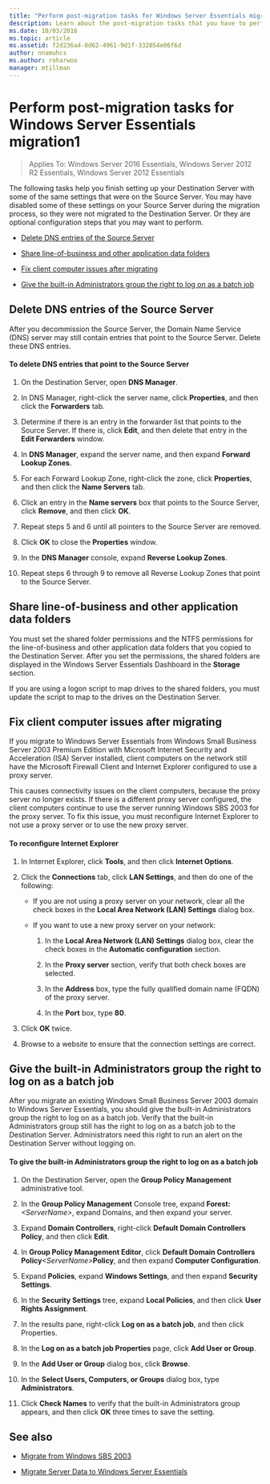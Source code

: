 ```yaml
---
title: "Perform post-migration tasks for Windows Server Essentials migration1"
description: Learn about the post-migration tasks that you have to perform after you've migrated Windows Server Essentials.
ms.date: 10/03/2016
ms.topic: article
ms.assetid: f2d236a4-0d62-4961-9d1f-332054e06f6d
author: nnamuhcs
ms.author: roharwoo
manager: mtillman
---
```


# Perform post-migration tasks for Windows Server Essentials migration1

>Applies To: Windows Server 2016 Essentials, Windows Server 2012 R2 Essentials, Windows Server 2012 Essentials

The following tasks help you finish setting up your Destination Server with some of the same settings that were on the Source Server. You may have disabled some of these settings on your Source Server during the migration process, so they were not migrated to the Destination Server. Or they are optional configuration steps that you may want to perform.


-   [Delete DNS entries of the Source Server](Perform-post-migration-tasks-for-Windows-Server-Essentials-migration.md#BKMK_DeleteDNSEntries)

-   [Share line-of-business and other application data folders](Perform-post-migration-tasks-for-Windows-Server-Essentials-migration.md#BKMK_ShareLineOfBusinessAndOtherApplications)

-   [Fix client computer issues after migrating](Perform-post-migration-tasks-for-Windows-Server-Essentials-migration.md#BKMK_FixClientComputerIssuesAfterMigrating)

-   [Give the built-in Administrators group the right to log on as a batch job](Perform-post-migration-tasks-for-Windows-Server-Essentials-migration.md#BKMK_AdminGroup)


##  <a name="BKMK_DeleteDNSEntries"></a> Delete DNS entries of the Source Server
 After you decommission the Source Server, the Domain Name Service (DNS) server may still contain entries that point to the Source Server. Delete these DNS entries.

#### To delete DNS entries that point to the Source Server

1.  On the Destination Server, open **DNS Manager**.

2.  In DNS Manager, right-click the server name, click **Properties**, and then click the **Forwarders** tab.

3.  Determine if there is an entry in the forwarder list that points to the Source Server. If there is, click **Edit**, and then delete that entry in the **Edit Forwarders** window.

4.  In **DNS Manager**, expand the server name, and then expand **Forward Lookup Zones**.

5.  For each Forward Lookup Zone, right-click the zone, click **Properties**, and then click the **Name Servers** tab.

6.  Click an entry in the **Name servers** box that points to the Source Server, click **Remove**, and then click **OK**.

7.  Repeat steps 5 and 6 until all pointers to the Source Server are removed.

8.  Click **OK** to close the **Properties** window.

9. In the **DNS Manager** console, expand **Reverse Lookup Zones**.

10. Repeat steps 6 through 9 to remove all Reverse Lookup Zones that point to the Source Server.

##  <a name="BKMK_ShareLineOfBusinessAndOtherApplications"></a> Share line-of-business and other application data folders
 You must set the shared folder permissions and the NTFS permissions for the line-of-business and other application data folders that you copied to the Destination Server. After you set the permissions, the shared folders are displayed in the  Windows Server Essentials Dashboard in the **Storage** section.

 If you are using a logon script to map drives to the shared folders, you must update the script to map to the drives on the Destination Server.

##  <a name="BKMK_FixClientComputerIssuesAfterMigrating"></a> Fix client computer issues after migrating
 If you migrate to  Windows Server Essentials from Windows Small Business Server 2003 Premium Edition with Microsoft Internet Security and Acceleration (ISA) Server installed, client computers on the network still have the Microsoft Firewall Client and Internet Explorer configured to use a proxy server.

 This causes connectivity issues on the client computers, because the proxy server no longer exists. If there is a different proxy server configured, the client computers continue to use the server running Windows SBS 2003 for the proxy server. To fix this issue, you must reconfigure Internet Explorer to not use a proxy server or to use the new proxy server.

#### To reconfigure Internet Explorer

1.  In Internet Explorer, click **Tools**, and then click **Internet Options**.

2.  Click the **Connections** tab, click **LAN Settings**, and then do one of the following:

    -   If you are not using a proxy server on your network, clear all the check boxes in the **Local Area Network (LAN) Settings** dialog box.

    -   If you want to use a new proxy server on your network:

        1.  In the **Local Area Network (LAN) Settings** dialog box, clear the check boxes in the **Automatic configuration** section.

        2.  In the **Proxy server** section, verify that both check boxes are selected.

        3.  In the **Address** box, type the fully qualified domain name (FQDN) of the proxy server.

        4.  In the **Port** box, type **80**.

3.  Click **OK** twice.

4.  Browse to a website to ensure that the connection settings are correct.

##  <a name="BKMK_AdminGroup"></a> Give the built-in Administrators group the right to log on as a batch job
 After you migrate an existing Windows Small Business Server 2003 domain to  Windows Server Essentials, you should give the built-in Administrators group the right to log on as a batch job. Verify that the built-in Administrators group still has the right to log on as a batch job to the Destination Server. Administrators need this right to run an alert on the Destination Server without logging on.

#### To give the built-in Administrators group the right to log on as a batch job

1. On the Destination Server, open the **Group Policy Management** administrative tool.

2. In the **Group Policy Management** Console tree, expand **Forest:** *<ServerName\>*, expand Domains, and then expand your server.

3. Expand **Domain Controllers**, right-click **Default Domain Controllers Policy**, and then click **Edit**.

4. In **Group Policy Management Editor**, click **Default Domain Controllers Policy**<em><ServerName\></em>**Policy**, and then expand **Computer Configuration**.

5. Expand **Policies**, expand **Windows Settings**, and then expand **Security Settings**.

6. In the **Security Settings** tree, expand **Local Policies**, and then click **User Rights Assignment**.

7. In the results pane, right-click **Log on as a batch job**, and then click Properties.

8. In the **Log on as a batch job Properties** page, click **Add User or Group**.

9. In the **Add User or Group** dialog box, click **Browse**.

10. In the **Select Users, Computers, or Groups** dialog box, type **Administrators**.

11. Click **Check Names** to verify that the built-in Administrators group appears, and then click **OK** three times to save the setting.

## See also


-   [Migrate from Windows SBS 2003](Migrate-Windows-Small-Business-Server-2003-to-Windows-Server-Essentials.md)

-   [Migrate Server Data to Windows Server Essentials](Migrate-Server-Data-to-Windows-Server-Essentials.md)

